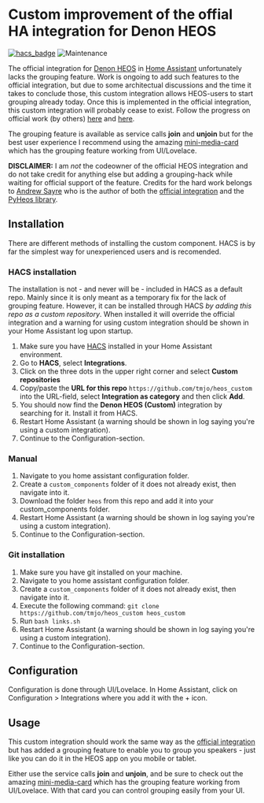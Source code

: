 # Custom improvement of the offial HA integration for Denon HEOS

[![hacs_badge](https://img.shields.io/badge/HACS-Custom-orange.svg)](https://github.com/custom-components/hacs) ![Maintenance](https://img.shields.io/maintenance/yes/2021.svg)

The official integration for [Denon HEOS](https://www.home-assistant.io/integrations/heos/) in [Home Assistant](https://www.home-assistant.io/) unfortunately lacks the grouping feature. Work is ongoing to add such features to the official integration, but due to some architectual discussions and the time it takes to conclude those, this custom integration allows HEOS-users to start grouping already today. Once this is implemented in the official integration, this custom integration will probably cease to exist. Follow the progress on official work (by others) [here](https://github.com/home-assistant/architecture/issues/364) and [here](https://github.com/home-assistant/core/pull/32568).

The grouping feature is available as service calls **join** and **unjoin** but for the best user experience I recommend using the amazing [mini-media-card](https://github.com/kalkih/mini-media-player) which has the grouping feature working from UI/Lovelace.

**DISCLAIMER:** I am *not* the codeowner of the official HEOS integration and do not take credit for anything else but adding a grouping-hack while waiting for official support of the feature. Credits for the hard work belongs to [Andrew Sayre](https://github.com/andrewsayre) who is the author of both the [official integration](https://www.home-assistant.io/integrations/heos/) and the [PyHeos library](https://github.com/andrewsayre/pyheos).


## Installation

There are different methods of installing the custom component. HACS is by far the simplest way for unexperienced users and is recomended.

### HACS installation
The installation is not - and never will be - included in HACS as a default repo. Mainly since it is only meant as a temporary fix for the lack of grouping feature. However, it can be installed through HACS *by adding this repo as a custom repository*. When installed it will override the official integration and a warning for using custom integration should be shown in your Home Assistant log upon startup.

1. Make sure you have [HACS](https://hacs.xyz/) installed in your Home Assistant environment.
2. Go to **HACS**, select **Integrations**.
3. Click on the three dots in the upper right corner and select **Custom repositories**
4. Copy/paste the **URL for this repo** `https://github.com/tmjo/heos_custom` into the URL-field, select **Integration as category** and then click **Add**.
5. You should now find the **Denon HEOS (Custom)** integration by searching for it. Install it from HACS.
6. Restart Home Assistant (a warning should be shown in log saying you're using a custom integration).
7. Continue to the Configuration-section.


### Manual
1. Navigate to you home assistant configuration folder.
2. Create a `custom_components` folder of it does not already exist, then navigate into it.
3. Download the folder `heos` from this repo and add it into your custom_components folder.
4. Restart Home Assistant (a warning should be shown in log saying you're using a custom integration).
5. Continue to the Configuration-section.


### Git installation
1. Make sure you have git installed on your machine.
2. Navigate to you home assistant configuration folder.
3. Create a `custom_components` folder of it does not already exist, then navigate into it.
4. Execute the following command: `git clone https://github.com/tmjo/heos_custom heos_custom`
5. Run `bash links.sh`
6. Restart Home Assistant (a warning should be shown in log saying you're using a custom integration).
7. Continue to the Configuration-section.

## Configuration
Configuration is done through UI/Lovelace. In Home Assistant, click on Configuration > Integrations where you add it with the + icon.

## Usage
This custom integration should work the same way as the [official integration](https://www.home-assistant.io/integrations/heos/) but has added a grouping feature to enable you to group you speakers - just like you can do it in the HEOS app on you mobile or tablet.

Either use the service calls **join** and **unjoin**, and be sure to check out the amazing [mini-media-card](https://github.com/kalkih/mini-media-player) which has the grouping feature working from UI/Lovelace. With that card you can control grouping easily from your UI.